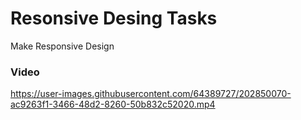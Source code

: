 # Resonsive Desing Tasks 

 Make Responsive Design 

### Video




https://user-images.githubusercontent.com/64389727/202850070-ac9263f1-3466-48d2-8260-50b832c52020.mp4

